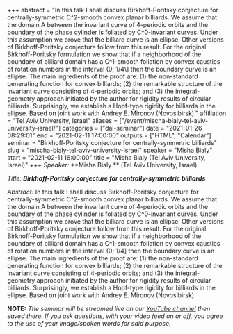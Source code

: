 +++
abstract = "In this talk I shall discuss Birkhoff-Poritsky conjecture for centrally-symmetric C^2-smooth convex planar billiards. We assume that the domain A between the invariant curve of 4-periodic orbits and the boundary of the phase cylinder is foliated by C^0-invariant curves. Under this assumption we prove that the billiard curve is an ellipse. Other versions of Birkhoff-Poritsky conjecture follow from this result. For the original Birkhoff-Poritsky formulation we show that if a neighborhood of the boundary of billiard domain has a C^1-smooth foliation by convex caustics of rotation numbers in the interval (0; 1/4\\] then the boundary curve is an ellipse. The main ingredients of the proof are: (1) the non-standard generating function for convex billiards; (2) the remarkable structure of the invariant curve consisting of 4-periodic orbits; and (3) the integral-geometry approach initiated by the author for rigidity results of circular billiards. Surprisingly, we establish a Hopf-type rigidity for billiards in the ellipse. Based on joint work with Andrey E. Mironov (Novosibirsk)."
affiliation = "Tel Aviv University, Israel"
aliases = ["/event/mischa-bialy-tel-aviv-university-israel/"]
categories = ["dai-seminar"]
date = "2021-01-26 08:29:01"
end = "2021-02-11 17:00:00"
outputs = ["HTML", "Calendar"]
seminar = "Birkhoff-Poritsky conjecture for centrally-symmetric billiards"
slug = "mischa-bialy-tel-aviv-university-israel"
speaker = "Misha Bialy"
start = "2021-02-11 16:00:00"
title = "Misha Bialy (Tel Aviv University, Israel)"
+++
*Speaker:* **Misha Bialy ** (Tel Aviv University, Israel)

*Title:* ***Birkhoff-Poritsky conjecture for centrally-symmetric billiards***

*Abstract:* In this talk I shall discuss Birkhoff-Poritsky conjecture
for centrally-symmetric C^2-smooth convex planar billiards. We assume
that the domain A between the invariant curve of 4-periodic orbits and
the boundary of the phase cylinder is foliated by C^0-invariant curves.
Under this assumption we prove that the billiard curve is an ellipse.
Other versions of Birkhoff-Poritsky conjecture follow from this result.
For the original Birkhoff-Poritsky formulation we show that if a
neighborhood of the boundary of billiard domain has a C^1-smooth
foliation by convex caustics of rotation numbers in the interval (0;
1/4\] then the boundary curve is an ellipse. The main ingredients of the
proof are: (1) the non-standard generating function for convex
billiards; (2) the remarkable structure of the invariant curve
consisting of 4-periodic orbits; and (3) the integral-geometry approach
initiated by the author for rigidity results of circular billiards.
Surprisingly, we establish a Hopf-type rigidity for billiards in the
ellipse. Based on joint work with Andrey E. Mironov (Novosibirsk).

**NOTE:** *The seminar will be streamed live on our [YouTube
channel](https://www.youtube.com/channel/UCyNNg155G3iLS7l-qZjboyg) then
saved there. If you ask questions, with your video feed on or off, you
agree to the use of your image/spoken words for said purpose.*
